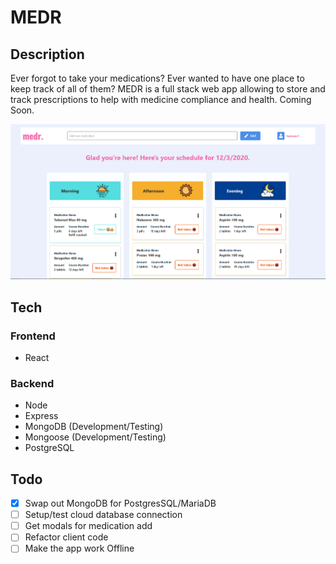# MEDR

## Description

Ever forgot to take your medications? Ever wanted to have one place to keep track of all of them? MEDR is a full stack web app allowing to store and track prescriptions to help with medicine compliance and health. Coming Soon.

![main ui](./readmepics/mainUI.png)

## Tech

### Frontend

- React

### Backend

- Node
- Express
- MongoDB (Development/Testing)
- Mongoose (Development/Testing)
- PostgreSQL

## Todo

- [x] Swap out MongoDB for PostgresSQL/MariaDB
- [ ] Setup/test cloud database connection
- [ ] Get modals for medication add
- [ ] Refactor client code
- [ ] Make the app work Offline
